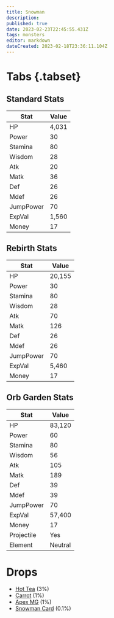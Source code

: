 ```yaml
---
title: Snowman
description: 
published: true
date: 2023-02-23T22:45:55.431Z
tags: monsters
editor: markdown
dateCreated: 2023-02-18T23:36:11.104Z
---
```


# Tabs {.tabset}

## Standard Stats

|Stat|Value|
|-|-|
|HP|4,031|
|Power|30|
|Stamina|80|
|Wisdom|28|
|Atk|20|
|Matk|36|
|Def|26|
|Mdef|26|
|JumpPower|70|
|ExpVal|1,560|
|Money|17|
## Rebirth Stats

|Stat|Value|
|-|-|
|HP|20,155|
|Power|30|
|Stamina|80|
|Wisdom|28|
|Atk|70|
|Matk|126|
|Def|26|
|Mdef|26|
|JumpPower|70|
|ExpVal|5,460|
|Money|17|
## Orb Garden Stats

|Stat|Value|
|-|-|
|HP|83,120|
|Power|60|
|Stamina|80|
|Wisdom|56|
|Atk|105|
|Matk|189|
|Def|39|
|Mdef|39|
|JumpPower|70|
|ExpVal|57,400|
|Money|17|
|Projectile|Yes|
|Element|Neutral|

# Drops
 * [Hot Tea](/items/hot-tea.md) (3%)
 * [Carrot](/items/carrot.md) (1%)
 * [Apex MG](/items/apex-mg.md) (1%)
 * [Snowman Card](/items/snowman-card.md) (0.1%)
